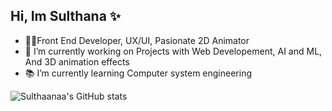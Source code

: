 ## Hi, Im Sulthana ✨
- 👩‍💻Front End Developer, UX/UI, Pasionate 2D Animator
- 🤖 I’m currently working on Projects with Web Developement, AI and ML, And 3D animation effects <br/>
- 📚 I’m currently learning Computer system engineering <br/>

![Sulthaanaa's GitHub stats](https://github-readme-stats.vercel.app/api?username=sulthaanaa&show_icons=true&theme=radical)


